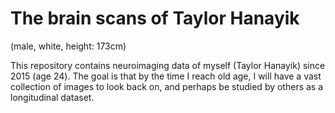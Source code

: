 # The brain scans of Taylor Hanayik
(male, white, height: 173cm)
 
This repository contains neuroimaging data of myself (Taylor Hanayik) since 2015 (age 24). The goal is that by the time I reach old age, I will have a vast collection of images to look back on, and perhaps be studied by others as a longitudinal dataset. 
